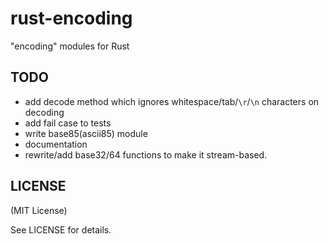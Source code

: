 rust-encoding
=============

"encoding" modules for Rust

TODO
----

* add decode method which ignores whitespace/tab/`\r`/`\n` characters on decoding
* add fail case to tests
* write base85(ascii85) module
* documentation
* rewrite/add base32/64 functions to make it stream-based.

LICENSE
-------

(MIT License)

See LICENSE for details.
